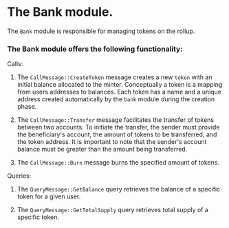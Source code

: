 # The Bank module.

The `Bank` module is responsible for managing tokens on the rollup.

### The Bank module offers the following functionality:

Calls:

1. The `CallMessage::CreateToken` message creates a new `token` with  an initial balance allocated to the minter. Conceptually a token is a mapping from users addresses to balances. Each token has a name and a unique address created automatically by the `bank` module during the creation phase.

1. The `CallMessage::Transfer` message facilitates the transfer of tokens between two accounts. To initiate the transfer, the sender must provide the beneficiary's account, the amount of tokens to be transferred, and the token address. It is important to note that the sender's account balance must be greater than the amount being transferred.

1. The `CallMessage::Burn` message burns the specified amount of tokens.

Queries:
1. The `QueryMessage::GetBalance` query retrieves the balance of a specific token for a given user.

1. The `QueryMessage::GetTotalSupply` query retrieves total supply of a specific token.
